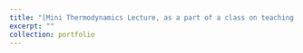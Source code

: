 ```yaml
---
title: "[Mini Thermodynamics Lecture, as a part of a class on teaching engineering](https://www.youtube.com/watch?v=230U0ExLsaA)"
excerpt: ""
collection: portfolio
---
```



